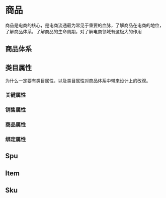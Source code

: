 


# 商品
商品是电商的核心，是电商流通最为常见于重要的血脉，了解商品在电商的地位，了解商品体系，了解商品的生命周期，对了解电商领域有这极大的作用


## 商品体系


## 类目属性
为什么一定要有类目属性，以及类目属性对商品体系中带来设计上的改观。

### 关键属性

### 销售属性

### 商品属性

### 绑定属性


## Spu


## Item


## Sku

